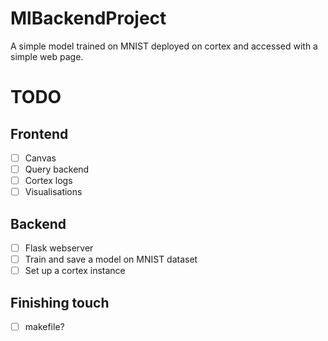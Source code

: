 # MlBackendProject
A simple model trained on MNIST deployed on cortex and accessed with a simple web page.




# TODO
## Frontend
 - [ ] Canvas
 - [ ] Query backend
 - [ ] Cortex logs
  - [ ] Visualisations
 
 ## Backend
 - [ ] Flask webserver
 - [ ] Train and save a model on MNIST dataset
 - [ ] Set up a cortex instance

## Finishing touch
- [ ] makefile?






